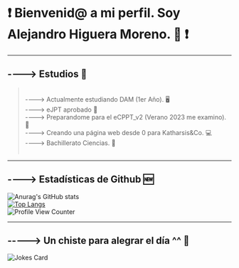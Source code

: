 # ❗ Bienvenid@ a mi perfil. Soy Alejandro Higuera Moreno. 🖖 ❗
<hr>

## ----> Estudios 📖
> <br />
> ----> Actualmente estudiando DAM (1er Año). 🖥️
> <br />
> ----> eJPT aprobado 💭
> <br />
> ----> Preparandome para el eCPPT_v2 (Verano 2023 me examino). 🖤
> <br />
> ----> Creando una página web desde 0 para Katharsis&Co. 💻
> <br />
> ----> Bachillerato Ciencias. 💯
> <br />
> <br />
<hr>

## ----> Estadísticas de Github 🆕

 ![Anurag's GitHub stats](https://github-readme-stats.vercel.app/api?username=BashMagno&show_icons=true&theme=radical) 
 <br />
 [![Top Langs](https://github-readme-stats.vercel.app/api/top-langs/?username=BashMagno&layout=compact)](https://github.com/anuraghazra/github-readme-stats)
<br />
![Profile View Counter](https://komarev.com/ghpvc/?username=BashMagno)
 <br />

---
## -----> Un chiste para alegrar el día ^^ 🤣
![Jokes Card](https://readme-jokes.vercel.app/api)

 
